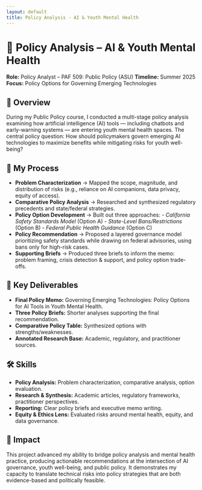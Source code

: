 ```yaml
---
layout: default
title: Policy Analysis - AI & Youth Mental Health
---
```


# 📝 Policy Analysis – AI & Youth Mental Health
**Role:** Policy Analyst – PAF 509: Public Policy (ASU)
**Timeline:** Summer 2025
**Focus:** Policy Options for Governing Emerging Technologies 

## 📌 Overview
During my Public Policy course, I conducted a multi-stage policy analysis examining how artificial intelligence (AI) tools — including chatbots and early-warning systems — are entering youth mental health spaces. The central policy question: How should policymakers govern emerging AI technologies to maximize benefits while mitigating risks for youth well-being? 

## 🔄 My Process
- **Problem Characterization** → Mapped the scope, magnitude, and distribution of risks (e.g., reliance on AI companions, data privacy, equity of access).
- **Comparative Policy Analysis** → Researched and synthesized regulatory precedents and state/federal strategies.
- **Policy Option Development** → Built out three approaches:
      - *California Safety Standards Model* (Option A)
      - *State-Level Bans/Restrictions* (Option B)
      - *Federal Public Health Guidance* (Option C)
- **Policy Recommendation** → Proposed a layered governance model prioritizing safety standards while drawing on federal advisories, using bans only for high-risk cases.
- **Supporting Briefs** → Produced three briefs to inform the memo: problem framing, crisis detection & support, and policy option trade-offs.

## 📂 Key Deliverables
- **Final Policy Memo:** Governing Emerging Technologies: Policy Options for AI Tools in Youth Mental Health.
- **Three Policy Briefs:** Shorter analyses supporting the final recommendation.
- **Comparative Policy Table:** Synthesized options with strengths/weaknesses.
- **Annotated Research Base:** Academic, regulatory, and practitioner sources. 

## 🛠️ Skills
- **Policy Analysis:** Problem characterization, comparative analysis, option evaluation.
- **Research & Synthesis:** Academic articles, regulatory frameworks, practitioner perspectives.
- **Reporting:** Clear policy briefs and executive memo writing.
- **Equity & Ethics Lens:** Evaluated risks around mental health, equity, and data governance.

## 🌟 Impact
This project advanced my ability to bridge policy analysis and mental health practice, producing actionable recommendations at the intersection of AI governance, youth well-being, and public policy. It demonstrates my capacity to translate technical risks into policy strategies that are both evidence-based and politically feasible.

